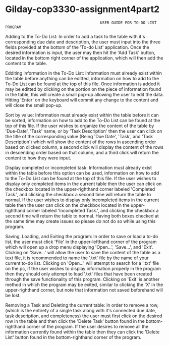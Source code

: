 # Gilday-cop3330-assignment4part2

                                              USER GUIDE FOR TO-DO LIST PROGRAM
                                                        
Adding to the To-Do List: In order to add a task to the table with it's corresponding due date and description, the user must input into the three fields provided at the bottom of the 'To-do List' application. Once the desired information is input, the user may then hit the 'Add Task' button, located in the bottom right corner of the application, which will then add the content to the table.

Edditing information in the To-Do List: Information must already exist within the table before anything can be editted, information on how to add to the To-Do List can be found at the top of this file. Once information is added it may be editted by clicking on the portion on the piece of information found in the table, this will create a small pop-up allowing the user to edit the data. Hitting 'Enter' on the keyboard will commit any change to the content and will close the small pop-up.

Sort by value: Information must already exist within the table before it can be sorted, information on how to add to the To-Do List can be found at the top of this file. If the user wishes to organize the content of the table by 'Due-Date', 'Task' name, or by 'Task Description' then the user can click on the title of the corresponding value (Being 'Due Date', 'Task', and 'Task Description') which will show the content of the rows in ascending order based on clicked column, a second click will display the content of the rows in descending order based on that column, and a third click will return the content to how they were input.

Display completed or incompleted task: Information must already exist within the table before this option can be used, information on how to add to the To-Do List can be found at the top of this file. If the user wishes to display only completed items in the current table then the user can click on the checkbox located in the upper-righthand corner labeled 'Completed Task.', and clicking the checkbox a second time will return the table to normal. If the user wishes to display only incompleted items in the current table then the user can click on the checkbox located in the upper-righthand corner labeled 'Incompleted Task.', and clicking the checkbox a second time will return the table to normal. Having both boxes checked at the same time may create issues so please do not do so while using this program.

Saving, Loading, and Exiting the program: In order to save or load a to-do list, the user must click 'File' in the upper-lefthand corner of the program which will open up a drop menu displaying 'Open...', 'Save...', and 'Exit'. Clicking on 'Save...' will allow the user to save the content of the table as a text file, it is recommended to name the '.txt' file by the name of your current to-do list. Clicking on 'Open...' will attempt to search for a '.txt' file on the pc, if the user wishes to display information properly in the program then they should only attempt to load '.txt' files that have been created through the save functionality of this program. Clicking on 'Exit' is another method in which the program may be exited, similar to clicking the 'X' in the upper-righthand corner, but note that information not saved beforehand will be lost.

Removing a Task and Deleting the current table: In order to remove a row, (which is the entirety of a single task along with it's connected due date, task description, and completeness) the user must first click on the desired row in the table and then click the 'Delete Task' button found in the bottom-righthand corner of the program. If the user desires to remove all the information currently found within the table then they can click the 'Delete List' button found in the bottom-righthand corner of the program.
